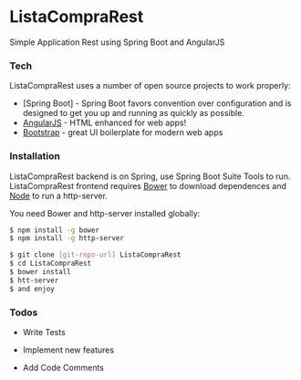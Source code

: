 # ListaCompraRest
Simple Application Rest using Spring Boot and AngularJS

### Tech

ListaCompraRest uses a number of open source projects to work properly:

* [Spring Boot] - Spring Boot favors convention over configuration and is designed to get you up and running as quickly as possible.
* [AngularJS] - HTML enhanced for web apps!
* [Bootstrap] - great UI boilerplate for modern web apps


### Installation

ListaCompraRest backend is on Spring, use Spring Boot Suite Tools to run.
ListaCompraRest frontend requires [Bower](http://bower.io/) to download dependences and [Node](https://nodejs.org/) to run a http-server.

You need Bower and http-server installed globally:

```sh
$ npm install -g bower
$ npm install -g http-server
```

```sh
$ git clone [git-repo-url] ListaCompraRest 
$ cd ListaCompraRest 
$ bower install
$ htt-server
$ and enjoy
```

### Todos

 - Write Tests
 - Implement new features
 - Add Code Comments

   [git-repo-url]: <https://github.com/KimLopesBraatz/ListaCompraRest.git>
   [Bootstrap]: <http://getbootstrap.com/>
   [AngularJS]: <http://angularjs.org>
   [Bower]: <http://bower.io/>
   [Node]: <https://nodejs.org/>
   
   [PlDb]: <https://github.com/joemccann/dillinger/tree/master/plugins/dropbox/README.md>
   [PlGh]:  <https://github.com/joemccann/dillinger/tree/master/plugins/github/README.md>
   [PlGd]: <https://github.com/joemccann/dillinger/tree/master/plugins/googledrive/README.md>
   [PlOd]: <https://github.com/joemccann/dillinger/tree/master/plugins/onedrive/README.md>
